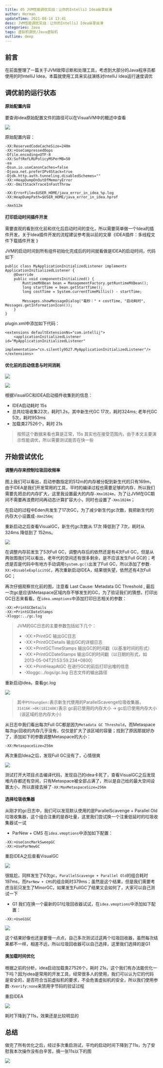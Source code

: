 ```yaml
---
title: 05 JVM性能调优实战：让你的IntelliJ Idea纵享丝滑
author: Herman
updateTime: 2021-08-14 13:41
desc: JVM性能调优实战：让你的IntelliJ Idea纵享丝滑
categories: Java
tags: 虚拟机调优/Java虚拟机
outline: deep
---
```


## 前言
在前面整理了一篇关于JVM故障诊断和处理工具，考虑到大部分的Java程序员都使用的时IntelliJ Idea，本篇就使用工具来实战演练对IntelliJ Idea运行速度调优

## 调优前的运行状态

#### 原始配置内容
要查询idea原始配置文件的路径可以在VisualVM中的概述中查看

![](https://cdn.jsdelivr.net/gh/silently9527/images/1501084898-5ffa9ba34629c_articlex)

原始配置内容：

```
-XX:ReservedCodeCacheSize=240m
-XX:+UseCompressedOops
-Dfile.encoding=UTF-8
-XX:SoftRefLRUPolicyMSPerMB=50
-ea
-Dsun.io.useCanonCaches=false
-Djava.net.preferIPv4Stack=true
-Djdk.http.auth.tunneling.disabledSchemes=""
-XX:+HeapDumpOnOutOfMemoryError
-XX:-OmitStackTraceInFastThrow

-XX:ErrorFile=$USER_HOME/java_error_in_idea_%p.log
-XX:HeapDumpPath=$USER_HOME/java_error_in_idea.hprof

-Xmx512m
```

#### 打印启动时间插件开发
需要直观的看到优化前和优化后启动时间的变化，所以需要简单做一个Idea的插件开发，关于Idea插件开发的流程建议参考我以前的文章《IDEA插件：多线程文件下载插件开发
》

JVM的启动时间到所有组件初始化完成后的时间就看做是IDEA的启动时间，代码如下

```
public class MyApplicationInitializedListener implements ApplicationInitializedListener {
    @Override
    public void componentsInitialized() {
        RuntimeMXBean bean = ManagementFactory.getRuntimeMXBean();
        long startTime = bean.getStartTime();
        long costTime = System.currentTimeMillis() - startTime;

        Messages.showMessageDialog("毫秒：" + costTime, "启动耗时", Messages.getInformationIcon());
    }
}
```

plugin.xml中添加如下代码：

```
<extensions defaultExtensionNs="com.intellij">
    <applicationInitializedListener id="MyApplicationInitializedListener"
                                    implementation="cn.silently9527.MyApplicationInitializedListener"/>
</extensions>
```


#### 优化前的启动信息与时间消耗
![](https://cdn.jsdelivr.net/gh/silently9527/images/1944701285-5ff963ad53209_articlex)

![](https://cdn.jsdelivr.net/gh/silently9527/images/3138964108-5ff963b712c68_articlex)

根据VisualGC和IDEA启动插件收集到的信息：
- IDEA启动耗时 15s
- 总共垃圾收集22次，耗时1.2s，其中新生代GC 17次，耗时324ms; 老年代GC 5次，耗时953ms
- 加载类27526个，耗时 21s

> 按照这个数据来看也算是正常，15s 其实也在接受范围内，由于本文主要演示性能调优，所以需要测试能否在快一些

## 开始尝试优化

#### 调整内存来控制垃圾回收频率
图上我们可以看出，启动参数指定的512m的内存被分配到新生代的只有169m，由于IDEA是我们开发常用的工具，平时的编译过程也需要足够的内存，所以我们需要先把总的内存扩大，这里我设置最大的内存`-Xmx1024m`，为了让JVM在GC期间不需要再浪费时间再动态计算扩容大小，同时也设置了`-Xms1024m`；

在启动的过程中Eden共发生了17次GC，为了减少新生代gc次数，我把新生代的内存大小设置成`-Xmn256m`;

重新启动之后查看VisualGC，新生代gc次数从 17次 降低到了 7次，耗时从 324ms 降低到了 152ms。

![](https://cdn.jsdelivr.net/gh/silently9527/images/2096888164-5ffaa67ed24a9_articlex)

在调整内存前发生了5次Full GC，调整内存后的依然还是有4次Full GC，但是从两张图我们可以看出，老年代的空间还有很多剩余，是不应该发生Full GC的；考虑是否是代码中有地方手动调用`System.gc()`出发了Full GC，所以添加了参数`-XX:+DisableExplicitGC`，再次重新启动IDEA，结果很失望，依然还有4次Full GC；

再次仔细观察优化前的图，注意看 Last Cause: Metadata GC Threshold , 最后一次gc是应该Metaspace区域内存不够发生的GC，为了验证我们的猜想，打印出GC日志来看看。在`idea.vmoptions`中添加打印日志相关的参数：


```
-XX:+PrintGCDetails
-XX:+PrintGCDateStamps
-Xloggc:../gc.log
```

> JVM的GC日志的主要参数包括如下几个：
> - -XX:+PrintGC 输出GC日志
> - -XX:+PrintGCDetails 输出GC的详细日志
> - -XX:+PrintGCTimeStamps 输出GC的时间戳（以基准时间的形式）
> - -XX:+PrintGCDateStamps 输出GC的时间戳（以日期的形式，如 2013-05-04T21:53:59.234+0800）
> - -XX:+PrintHeapAtGC 在进行GC的前后打印出堆的信息
> - -Xloggc:../logs/gc.log 日志文件的输出路径

重新启动idea，查看gc.log

![](https://cdn.jsdelivr.net/gh/silently9527/images/231035044-5ffaac2dd7591_articlex)

> 其中`PSYoungGen:`表示新生代使用的ParallelScavenge垃圾收集器，`31416K->0K(181248K)`表示 gc前已使用的内存大小 -> gc后已使用内存大小（该区域的总内存大小）

从日志中我们看出每次Full GC都是因为`Metadata GC Threshold`，而Metaspace每次gc回收的内存几乎没有，仅仅是扩大了该区域的容量；找到了原因那就好办了，添加如下的参数调整Metaspace的大小：

```
-XX:MetaspaceSize=256m
```

再次重启Idea之后，发现Full GC没有了，心情很爽

![](https://cdn.jsdelivr.net/gh/silently9527/images/153848056-5ffaaf7c61f9e_articlex)


测试打开大项目点击编译代码，发现自己的idea卡死了，查看VisualGC之后发现堆内存都还有空闲，只有Metaspace被全部占满了，所以是自己给的最大空间设置太小，所以直接去掉了`-XX:MaxMetaspaceSize=256m`

#### 选择垃圾收集器
从刚才的gc日志中，我们可以发现默认使用的是ParallelScavenge + Parallel Old垃圾收集器，这个组合注重的是吞吐量，这里我们尝试换一个注重低延时的垃圾收集器试一试

- ParNew + CMS
在`idea.vmoptions`中添加如下配置：

```
-XX:+UseConcMarkSweepGC
-XX:+UseParNewGC
```

重启IDEA之后查看VisualGC

![](https://cdn.jsdelivr.net/gh/silently9527/images/3999595044-5ffab5934d5c3_articlex)

很尴尬，同样发生了6次gc，`ParallelScavenge + Parallel Old`的组合耗时197ms，而`ParNew + CMS`的组合耗时379ms；虽然是这个结果，但是我们需要考虑当前只发生了MinorGC，如果发生FullGC了结果又会如何了，大家可以自己测试一下

- G1
我们在换一个最新的G1垃圾回收器试试，在`idea.vmoptions`中添加如下配置：

```
-XX:+UseG1GC
```

![](https://cdn.jsdelivr.net/gh/silently9527/images/2208506516-5ffab8d02829c_articlex)

这个结果好像也还是要慢一点点，自己多次测试过这两个垃圾回收器，虽然每次结果都不一样，相差不远，所以垃圾回收器可以自己选择，这里我们选择的是G1


#### 类加载时间优化
根据之前的分析，idea启动加载类27526个，耗时 21s，这个我们有办法能优化一下吗？因为idea是常用的开发工具，经常很多人的使用，我们可以认为它的代码是安全的，是否符合当前虚拟机的要求，不会危害虚拟机的安全，所以我们使用参数`-Xverify:none`来禁用字节码的验证过程

重启IDEA

![](https://cdn.jsdelivr.net/gh/silently9527/images/902843037-5ffabd81ecc38_articlex)

耗时下降到了11s，效果还是比较明显的


## 总结

做完了所有优化之后，经过多次重启测试，平均的启动时间下降到了11s，为了安慰我本次操作没有白辛苦，搞一张11s以下的图

![](https://cdn.jsdelivr.net/gh/silently9527/images/3483679517-5ff971f5860d8_articlex)




